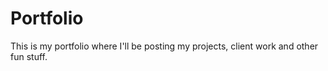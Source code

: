 # Portfolio
This is my portfolio where I'll be posting my projects, client work and other fun stuff. 
